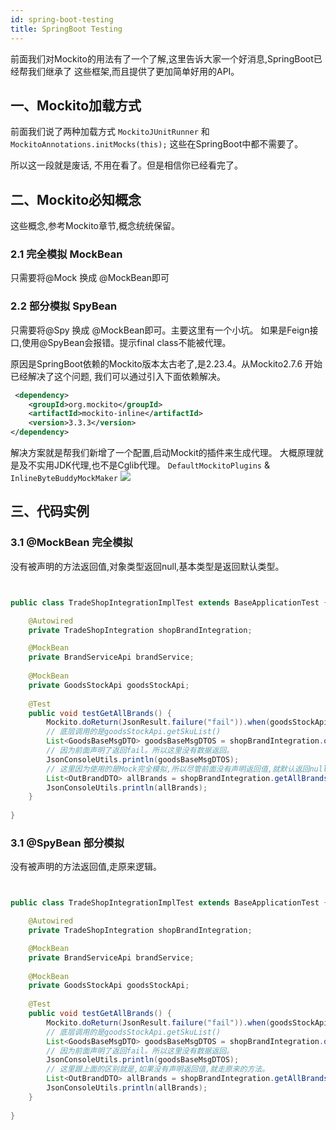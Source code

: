 ```yaml
---
id: spring-boot-testing
title: SpringBoot Testing
---
```


前面我们对Mockito的用法有了一个了解,这里告诉大家一个好消息,SpringBoot已经帮我们继承了
这些框架,而且提供了更加简单好用的API。

## 一、Mockito加载方式

前面我们说了两种加载方式 `MockitoJUnitRunner` 和 ` MockitoAnnotations.initMocks(this);`
这些在SpringBoot中都不需要了。

所以这一段就是废话, 不用在看了。但是相信你已经看完了。

## 二、Mockito必知概念

这些概念,参考Mockito章节,概念统统保留。

### 2.1 完全模拟 MockBean

只需要将@Mock 换成 @MockBean即可

### 2.2 部分模拟 SpyBean

只需要将@Spy 换成 @MockBean即可。主要这里有一个小坑。
如果是Feign接口,使用@SpyBean会报错。提示final class不能被代理。

原因是SpringBoot依赖的Mockito版本太古老了,是2.23.4。从Mockito2.7.6
开始已经解决了这个问题, 我们可以通过引入下面依赖解决。

```xml
 <dependency>
    <groupId>org.mockito</groupId>
    <artifactId>mockito-inline</artifactId>
    <version>3.3.3</version>
</dependency>
```

解决方案就是帮我们新增了一个配置,启动Mockit的插件来生成代理。
大概原理就是及不实用JDK代理,也不是Cglib代理。
`DefaultMockitoPlugins` & `InlineByteBuddyMockMaker`
![](https://img.springlearn.cn/blog/learn_1617877205000.png)


## 三、代码实例


### 3.1 @MockBean 完全模拟

没有被声明的方法返回值,对象类型返回null,基本类型是返回默认类型。

```java title="@MockBean完全模拟"


public class TradeShopIntegrationImplTest extends BaseApplicationTest {

    @Autowired
    private TradeShopIntegration shopBrandIntegration;

    @MockBean
    private BrandServiceApi brandService;
    
    @MockBean
    private GoodsStockApi goodsStockApi;
    
    @Test
    public void testGetAllBrands() {
        Mockito.doReturn(JsonResult.failure("fail")).when(goodsStockApi).getSkuList(Mockito.any());
        // 底层调用的是goodsStockApi.getSkuList()
        List<GoodsBaseMsgDTO> goodsBaseMsgDTOS = shopBrandIntegration.queryAllSku();
        // 因为前面声明了返回fail。所以这里没有数据返回。
        JsonConsoleUtils.println(goodsBaseMsgDTOS);
        // 这里因为使用的是Mock完全模拟,所以尽管前面没有声明返回值,就默认返回null
        List<OutBrandDTO> allBrands = shopBrandIntegration.getAllBrands();
        JsonConsoleUtils.println(allBrands);
    }
    
}    
```

### 3.1 @SpyBean 部分模拟

没有被声明的方法返回值,走原来逻辑。


```java {22} title="@SpyBean部分模拟"


public class TradeShopIntegrationImplTest extends BaseApplicationTest {

    @Autowired
    private TradeShopIntegration shopBrandIntegration;

    @MockBean
    private BrandServiceApi brandService;
    
    @MockBean
    private GoodsStockApi goodsStockApi;
    
    @Test
    public void testGetAllBrands() {
        Mockito.doReturn(JsonResult.failure("fail")).when(goodsStockApi).getSkuList(Mockito.any());
        // 底层调用的是goodsStockApi.getSkuList()
        List<GoodsBaseMsgDTO> goodsBaseMsgDTOS = shopBrandIntegration.queryAllSku();
        // 因为前面声明了返回fail。所以这里没有数据返回。
        JsonConsoleUtils.println(goodsBaseMsgDTOS);
        // 这里跟上面的区别就是,如果没有声明返回值,就走原来的方法。
        List<OutBrandDTO> allBrands = shopBrandIntegration.getAllBrands();
        JsonConsoleUtils.println(allBrands);
    }
    
}    
```
